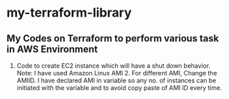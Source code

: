 # my-terraform-library
## My Codes on Terraform to perform various task in AWS Environment
1. Code to create EC2 instance which will have a shut down behavior. Note: I have used Amazon Linux AMI 2. For different AMI, Change the AMIID.  I have declared AMI in variable so any no. of instances can be initiated with the variable and to avoid copy paste of AMI ID every time.
